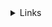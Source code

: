 <details><summary>Links</summary><p>
- [Twitter](https://www.instagram.com/);
- [Twitter - MDN](https://www.instagram.com/latiamoraa/);
- [Twitter - MDN](https://www.instagram.com/taylorswift/);
- [Twitter - MDN](https://www.instagram.com/avrillavigne/);
</p></details>
